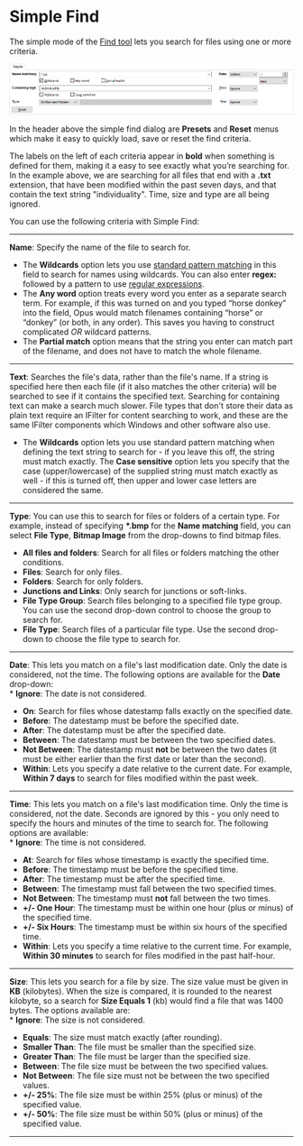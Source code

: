 # Simple Find

The simple mode of the [Find tool]() lets you search for files using one or more criteria.

![](/Manual/images/media/find_simple.png)

In the header above the simple find dialog are **Presets** and **Reset** menus which make it easy to quickly load, save or reset the find criteria.

The labels on the left of each criteria appear in **bold** when something is defined for them, making it a easy to see exactly what you’re searching for. In the example above, we are searching for all files that end with a **.txt** extension, that have been modified within the past seven days, and that contain the text string "individuality". Time, size and type are all being ignored.

You can use the following criteria with Simple Find:

------------------------------------------------------------------------

**Name**: Specify the name of the file to search for.

- The **Wildcards** option lets you use [standard pattern matching](/Manual/reference/wildcard_reference/pattern_matching_syntax.md) in this field to search for names using wildcards. You can also enter **regex:** followed by a pattern to use [regular expressions](/Manual/file_operations/renaming_files/advanced_rename/rename_modes/regular_expressions.md).
- The **Any word** option treats every word you enter as a separate search term. For example, if this was turned on and you typed “horse donkey” into the field, Opus would match filenames containing “horse” or “donkey” (or both, in any order). This saves you having to construct complicated *OR* wildcard patterns.
- The **Partial match** option means that the string you enter can match part of the filename, and does not have to match the whole filename.

------------------------------------------------------------------------

**Text**: Searches the file's data, rather than the file's name. If a string is specified here then each file (if it also matches the other criteria) will be searched to see if it contains the specified text. Searching for containing text can make a search much slower. File types that don't store their data as plain text require an IFilter for content searching to work, and these are the same IFilter components which Windows and other software also use.

- The **Wildcards** option lets you use standard pattern matching when defining the text string to search for - if you leave this off, the string must match exactly. The **Case sensitive** option lets you specify that the case (upper/lowercase) of the supplied string must match exactly as well - if this is turned off, then upper and lower case letters are considered the same.

------------------------------------------------------------------------

**Type**: You can use this to search for files or folders of a certain type. For example, instead of specifying **\*.bmp** for the **Name matching** field, you can select **File Type**, **Bitmap Image** from the drop-downs to find bitmap files.

- **All files and folders**: Search for all files or folders matching the other conditions.
- **Files**: Search for only files.
- **Folders**: Search for only folders.
- **Junctions and Links**: Only search for junctions or soft-links.
- **File Type Group**: Search files belonging to a specified file type group. You can use the second drop-down control to choose the group to search for.
- **File Type**: Search files of a particular file type. Use the second drop-down to choose the file type to search for.

------------------------------------------------------------------------

**Date**: This lets you match on a file's last modification date. Only the date is considered, not the time. The following options are available for the **Date** drop-down:  
\* **Ignore**: The date is not considered.

- **On**: Search for files whose datestamp falls exactly on the specified date.
- **Before**: The datestamp must be before the specified date.
- **After**: The datestamp must be after the specified date.
- **Between**: The datestamp must be between the two specified dates.
- **Not Between**: The datestamp must **not** be between the two dates (it must be either earlier than the first date or later than the second).
- **Within**: Lets you specify a date relative to the current date. For example, **Within 7 days** to search for files modified within the past week.

------------------------------------------------------------------------

**Time**: This lets you match on a file's last modification time. Only the time is considered, not the date. Seconds are ignored by this - you only need to specify the hours and minutes of the time to search for. The following options are available:  
\* **Ignore**: The time is not considered.

- **At**: Search for files whose timestamp is exactly the specified time.
- **Before**: The timestamp must be before the specified time.
- **After**: The timestamp must be after the specified time.
- **Between**: The timestamp must fall between the two specified times.
- **Not Between**: The timestamp must **not** fall between the two times.
- **+/- One Hour**: The timestamp must be within one hour (plus or minus) of the specified time.
- **+/- Six Hours**: The timestamp must be within six hours of the specified time.
- **Within**: Lets you specify a time relative to the current time. For example, **Within 30 minutes** to search for files modified in the past half-hour.

------------------------------------------------------------------------

**Size**: This lets you search for a file by size. The size value must be given in **KB** (kilobytes). When the size is compared, it is rounded to the nearest kilobyte, so a search for **Size Equals 1** (kb) would find a file that was 1400 bytes. The options available are:  
\* **Ignore**: The size is not considered.

- **Equals**: The size must match exactly (after rounding).
- **Smaller Than**: The file must be smaller than the specified size.
- **Greater Than**: The file must be larger than the specified size.
- **Between**: The file size must be between the two specified values.
- **Not Between**: The file size must not be between the two specified values.
- **+/- 25%**: The file size must be within 25% (plus or minus) of the specified value.
- **+/- 50%**: The file size must be within 50% (plus or minus) of the specified value.

------------------------------------------------------------------------
